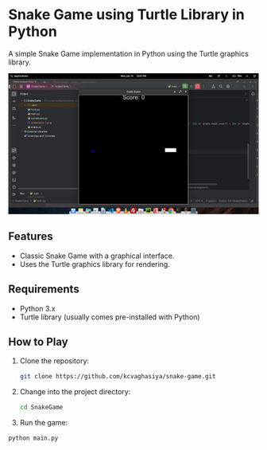 # Snake Game using Turtle Library in Python

A simple Snake Game implementation in Python using the Turtle graphics library.

![Snake Game Demo](SnakeGame/Screenshot_1.png)

## Features

- Classic Snake Game with a graphical interface.
- Uses the Turtle graphics library for rendering.

## Requirements

- Python 3.x
- Turtle library (usually comes pre-installed with Python)

## How to Play

1. Clone the repository:

   ```bash
   git clone https://github.com/kcvaghasiya/snake-game.git

2. Change into the project directory:
   
   ```bash
   cd SnakeGame
   
3. Run the game:

 ```bash
python main.py
